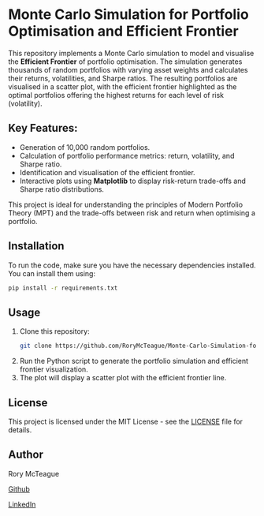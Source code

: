 
# Monte Carlo Simulation for Portfolio Optimisation and Efficient Frontier

This repository implements a Monte Carlo simulation to model and visualise the **Efficient Frontier** of portfolio optimisation. The simulation generates thousands of random portfolios with varying asset weights and calculates their returns, volatilities, and Sharpe ratios. The resulting portfolios are visualised in a scatter plot, with the efficient frontier highlighted as the optimal portfolios offering the highest returns for each level of risk (volatility). 

## Key Features:
- Generation of 10,000 random portfolios.
- Calculation of portfolio performance metrics: return, volatility, and Sharpe ratio.
- Identification and visualisation of the efficient frontier.
- Interactive plots using **Matplotlib** to display risk-return trade-offs and Sharpe ratio distributions.

This project is ideal for understanding the principles of Modern Portfolio Theory (MPT) and the trade-offs between risk and return when optimising a portfolio.

## Installation

To run the code, make sure you have the necessary dependencies installed. You can install them using:

```bash
pip install -r requirements.txt
```

## Usage

1. Clone this repository:
    ```bash
    git clone https://github.com/RoryMcTeague/Monte-Carlo-Simulation-for-Portfolio-Optimisation-and-Efficient-Frontier-Visualisation.git
    ```
2. Run the Python script to generate the portfolio simulation and efficient frontier visualization.
3. The plot will display a scatter plot with the efficient frontier line.

## License

This project is licensed under the MIT License - see the [LICENSE](LICENSE) file for details.

## Author

Rory McTeague

[Github](https://github.com/RoryMcTeague/)

[LinkedIn](https://www.linkedin.com/in/rory-mcteague-b78637161/)
